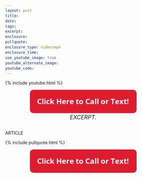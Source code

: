 ```yaml
---
layout: post
title:
date: 
tags:
excerpt:
enclosure:
pullquote:
enclosure_type: video/mp4
enclosure_time:
use_youtube_image: true
youtube_alternate_image:
youtube_code:
---
```


{% include youtube.html %}

<center><a href="tel:6306382600"><img src="uploads/Button - 345.png" width="345" height="75" /></a></center>

<center style="font-size: 18px;"><em>EXCERPT.</em></center>

<br>ARTICLE

{% include pullquote.html %}

<center><a href="tel:6306382600"><img src="uploads/Button - 345.png" width="345" height="75" /></a></center>
